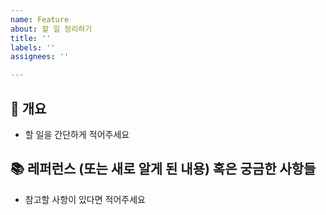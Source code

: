 ```yaml
---
name: Feature
about: 할 일 정리하기
title: ''
labels: ''
assignees: ''

---
```


## 📌 개요
- 할 일을 간단하게 적어주세요

## 📚 레퍼런스 (또는 새로 알게 된 내용) 혹은 궁금한 사항들
- 참고할 사항이 있다면 적어주세요